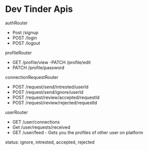 
# Dev Tinder Apis

authRouter
- Post /signup
- POST /login
- POST /logout

profileRouter
- GET /profile/view
-PATCH /profile/edit
- PATCH /profile/password
 
 connectionRequestRouter
- POST /request/send/intrested/userId
- POST /request/send/ignore/userId
- POST /request/review/accepted/requestId
- POST /request/review/rejected/requestId

userRouter
- GET /user/connections
- Get /user/requests/received
- GET /user/feed - Gets you the profiles of other user on platform




status: ignore, intrested, accepted, rejected
